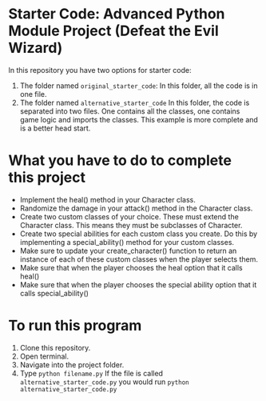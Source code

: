 # Starter Code: Advanced Python Module Project (Defeat the Evil Wizard)

In this repository you have two options for starter code:
1. The folder named ``original_starter_code``: In this folder, all the code is in one file.
2. The folder named ``alternative_starter_code`` In this folder, the code is separated into two files. One contains all the classes, one contains game logic and imports the classes. This example is more complete and is a better head start.

# What you have to do to complete this project
- Implement the heal() method in your Character class.
- Randomize the damage in your attack() method in the Character class.
- Create two custom classes of your choice. These must extend the Character class. This means they must be subclasses of Character.
- Create two special abilities for each custom class you create. Do this by implementing a special_ability() method for your custom classes.
- Make sure to update your create_character() function to return an instance of each of these custom classes when the player selects them.
- Make sure that when the player chooses the heal option that it calls heal()
- Make sure that when the player chooses the special ability option that it calls special_ability()

# To run this program
1. Clone this repository.
2. Open terminal.
3. Navigate into the project folder.
4. Type ``python filename.py`` If the file is called ``alternative_starter_code.py`` you would run ``python alternative_starter_code.py``
